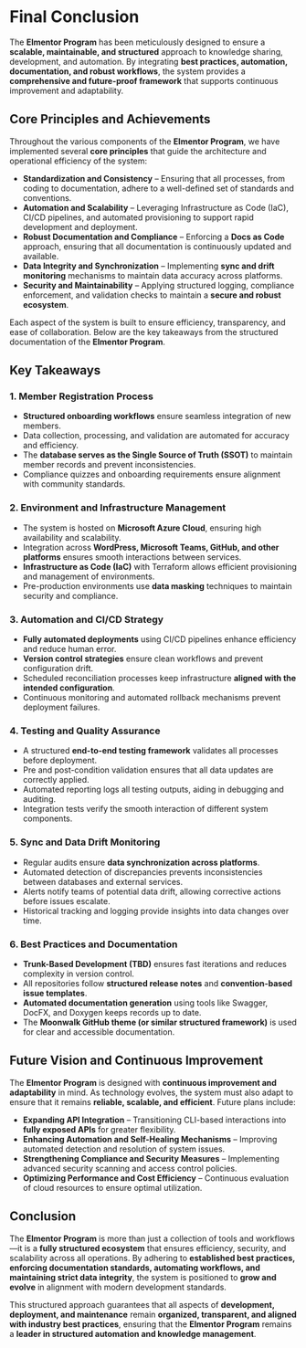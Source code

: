 # Final Conclusion

The **Elmentor Program** has been meticulously designed to ensure a **scalable, maintainable, and structured** approach to knowledge sharing, development, and automation. By integrating **best practices, automation, documentation, and robust workflows**, the system provides a **comprehensive and future-proof framework** that supports continuous improvement and adaptability.

## Core Principles and Achievements

Throughout the various components of the **Elmentor Program**, we have implemented several **core principles** that guide the architecture and operational efficiency of the system:

- **Standardization and Consistency** – Ensuring that all processes, from coding to documentation, adhere to a well-defined set of standards and conventions.
- **Automation and Scalability** – Leveraging Infrastructure as Code (IaC), CI/CD pipelines, and automated provisioning to support rapid development and deployment.
- **Robust Documentation and Compliance** – Enforcing a **Docs as Code** approach, ensuring that all documentation is continuously updated and available.
- **Data Integrity and Synchronization** – Implementing **sync and drift monitoring** mechanisms to maintain data accuracy across platforms.
- **Security and Maintainability** – Applying structured logging, compliance enforcement, and validation checks to maintain a **secure and robust ecosystem**.

Each aspect of the system is built to ensure efficiency, transparency, and ease of collaboration. Below are the key takeaways from the structured documentation of the **Elmentor Program**.

## Key Takeaways

### 1. **Member Registration Process**
- **Structured onboarding workflows** ensure seamless integration of new members.
- Data collection, processing, and validation are automated for accuracy and efficiency.
- The **database serves as the Single Source of Truth (SSOT)** to maintain member records and prevent inconsistencies.
- Compliance quizzes and onboarding requirements ensure alignment with community standards.

### 2. **Environment and Infrastructure Management**
- The system is hosted on **Microsoft Azure Cloud**, ensuring high availability and scalability.
- Integration across **WordPress, Microsoft Teams, GitHub, and other platforms** ensures smooth interactions between services.
- **Infrastructure as Code (IaC)** with Terraform allows efficient provisioning and management of environments.
- Pre-production environments use **data masking** techniques to maintain security and compliance.

### 3. **Automation and CI/CD Strategy**
- **Fully automated deployments** using CI/CD pipelines enhance efficiency and reduce human error.
- **Version control strategies** ensure clean workflows and prevent configuration drift.
- Scheduled reconciliation processes keep infrastructure **aligned with the intended configuration**.
- Continuous monitoring and automated rollback mechanisms prevent deployment failures.

### 4. **Testing and Quality Assurance**
- A structured **end-to-end testing framework** validates all processes before deployment.
- Pre and post-condition validation ensures that all data updates are correctly applied.
- Automated reporting logs all testing outputs, aiding in debugging and auditing.
- Integration tests verify the smooth interaction of different system components.

### 5. **Sync and Data Drift Monitoring**
- Regular audits ensure **data synchronization across platforms**.
- Automated detection of discrepancies prevents inconsistencies between databases and external services.
- Alerts notify teams of potential data drift, allowing corrective actions before issues escalate.
- Historical tracking and logging provide insights into data changes over time.

### 6. **Best Practices and Documentation**
- **Trunk-Based Development (TBD)** ensures fast iterations and reduces complexity in version control.
- All repositories follow **structured release notes** and **convention-based issue templates**.
- **Automated documentation generation** using tools like Swagger, DocFX, and Doxygen keeps records up to date.
- The **Moonwalk GitHub theme (or similar structured framework)** is used for clear and accessible documentation.

## Future Vision and Continuous Improvement

The **Elmentor Program** is designed with **continuous improvement and adaptability** in mind. As technology evolves, the system must also adapt to ensure that it remains **reliable, scalable, and efficient**. Future plans include:

- **Expanding API Integration** – Transitioning CLI-based interactions into **fully exposed APIs** for greater flexibility.
- **Enhancing Automation and Self-Healing Mechanisms** – Improving automated detection and resolution of system issues.
- **Strengthening Compliance and Security Measures** – Implementing advanced security scanning and access control policies.
- **Optimizing Performance and Cost Efficiency** – Continuous evaluation of cloud resources to ensure optimal utilization.

## Conclusion

The **Elmentor Program** is more than just a collection of tools and workflows—it is a **fully structured ecosystem** that ensures efficiency, security, and scalability across all operations. By adhering to **established best practices, enforcing documentation standards, automating workflows, and maintaining strict data integrity**, the system is positioned to **grow and evolve** in alignment with modern development standards.

This structured approach guarantees that all aspects of **development, deployment, and maintenance** remain **organized, transparent, and aligned with industry best practices**, ensuring that the **Elmentor Program** remains a **leader in structured automation and knowledge management**.
